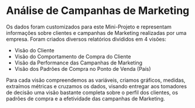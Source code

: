 # Análise de Campanhas de Marketing 

Os dados foram customizados para este Mini-Projeto e representam informações sobre clientes e campanhas de Marketing realizadas por uma empresa. Foram criados diversos relatórios divididos em 4 visões:

- Visão do Cliente
- Visão do Comportamento de Compra do Cliente
- Visão da Performance das Campanhas de Marketing
- Visão dos Padrões de Compra no Ponto de Venda (País)

Para cada visão compreendemos as variáveis, criamos gráficos, medidas, extraímos métricas e cruzamos os dados, visando entregar aos tomadores de decisão uma visão bastante completa sobre o perfil dos clientes, os padrões de compra e a efetividade das campanhas de Marketing.
